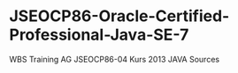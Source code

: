 JSEOCP86-Oracle-Certified-Professional-Java-SE-7
================================================

WBS Training AG JSEOCP86-04 Kurs 2013 JAVA Sources
